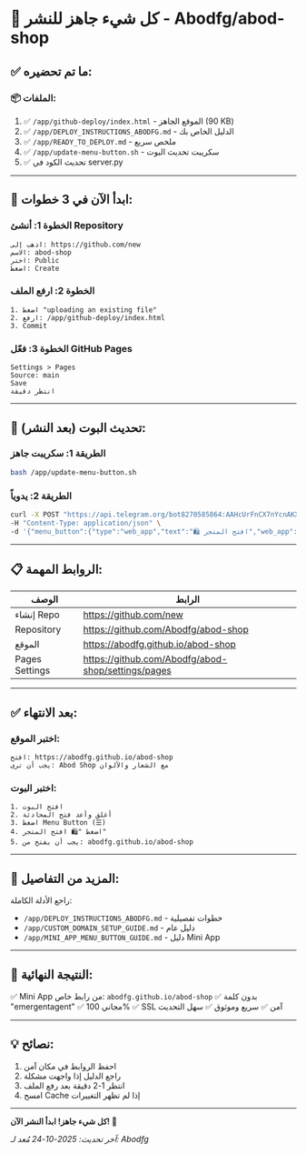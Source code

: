 # 🎉 كل شيء جاهز للنشر - Abodfg/abod-shop

## ✅ ما تم تحضيره:

### 📦 الملفات:
1. ✅ `/app/github-deploy/index.html` - الموقع الجاهز (90 KB)
2. ✅ `/app/DEPLOY_INSTRUCTIONS_ABODFG.md` - الدليل الخاص بك
3. ✅ `/app/READY_TO_DEPLOY.md` - ملخص سريع
4. ✅ `/app/update-menu-button.sh` - سكريبت تحديث البوت
5. ✅ تحديث الكود في server.py

---

## 🚀 ابدأ الآن في 3 خطوات:

### الخطوة 1: أنشئ Repository
```
اذهب إلى: https://github.com/new
الاسم: abod-shop
اختر: Public
اضغط: Create
```

### الخطوة 2: ارفع الملف
```
1. اضغط "uploading an existing file"
2. ارفع: /app/github-deploy/index.html
3. Commit
```

### الخطوة 3: فعّل GitHub Pages
```
Settings > Pages
Source: main
Save
انتظر دقيقة
```

---

## 🤖 تحديث البوت (بعد النشر):

### الطريقة 1: سكريبت جاهز
```bash
bash /app/update-menu-button.sh
```

### الطريقة 2: يدوياً
```bash
curl -X POST "https://api.telegram.org/bot8270585864:AAHcUrFnCX7nYcnAKXdlymtzZXHXghDGW-o/setChatMenuButton" \
-H "Content-Type: application/json" \
-d '{"menu_button":{"type":"web_app","text":"🛍️ افتح المتجر","web_app":{"url":"https://abodfg.github.io/abod-shop"}}}'
```

---

## 📋 الروابط المهمة:

| الوصف | الرابط |
|-------|--------|
| إنشاء Repo | https://github.com/new |
| Repository | https://github.com/Abodfg/abod-shop |
| الموقع | https://abodfg.github.io/abod-shop |
| Pages Settings | https://github.com/Abodfg/abod-shop/settings/pages |

---

## ✅ بعد الانتهاء:

### اختبر الموقع:
```
افتح: https://abodfg.github.io/abod-shop
يجب أن ترى: Abod Shop مع الشعار والألوان
```

### اختبر البوت:
```
1. افتح البوت
2. أغلق وأعد فتح المحادثة
3. اضغط Menu Button (☰)
4. اضغط "🛍️ افتح المتجر"
5. يجب أن يفتح من: abodfg.github.io/abod-shop
```

---

## 📖 المزيد من التفاصيل:

راجع الأدلة الكاملة:
- `/app/DEPLOY_INSTRUCTIONS_ABODFG.md` - خطوات تفصيلية
- `/app/CUSTOM_DOMAIN_SETUP_GUIDE.md` - دليل عام
- `/app/MINI_APP_MENU_BUTTON_GUIDE.md` - دليل Mini App

---

## 🎯 النتيجة النهائية:

✅ Mini App من رابط خاص: `abodfg.github.io/abod-shop`
✅ بدون كلمة "emergentagent"
✅ مجاني 100%
✅ SSL آمن
✅ سريع وموثوق
✅ سهل التحديث

---

## 💡 نصائح:

1. احفظ الروابط في مكان آمن
2. راجع الدليل إذا واجهت مشكلة
3. انتظر 1-2 دقيقة بعد رفع الملف
4. امسح Cache إذا لم تظهر التغييرات

---

**كل شيء جاهز! ابدأ النشر الآن! 🚀**

*آخر تحديث: 2025-10-24*
*مُعد لـ: Abodfg*
